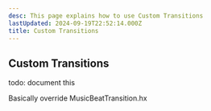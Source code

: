 ```yaml
---
desc: This page explains how to use Custom Transitions
lastUpdated: 2024-09-19T22:52:14.000Z
title: Custom Transitions
---
```

## Custom Transitions

todo: document this

Basically override MusicBeatTransition.hx